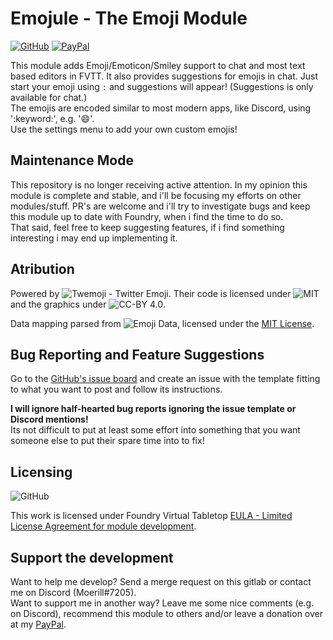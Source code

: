 # Emojule - The Emoji Module
[<img alt="GitHub" src="https://img.shields.io/github/downloads/moerill/emojule/latest/total">](https://img.shields.io/github/downloads/moerill/emojule/latest/total) [![PayPal](https://img.shields.io/badge/Donate-PayPal-blue?style=flat-square)](https://www.paypal.com/cgi-bin/webscr?cmd=_s-xclick&hosted_button_id=FYZ294SP2JBGS&source=url)

This module adds Emoji/Emoticon/Smiley support to chat and most text based editors in FVTT. It also provides suggestions for emojis in chat. Just start your emoji using ``:`` and suggestions will appear! (Suggestions is only available for chat.)  
The emojis are encoded similar to most modern apps, like Discord, using ':keyword:', e.g. ':smile:'.  
Use the settings menu to add your own custom emojis!
## Maintenance Mode  
This repository is no longer receiving active attention. In my opinion this module is complete and stable, and i'll be focusing my efforts on other modules/stuff. PR's are welcome and i'll try to investigate bugs and keep this module up to date with Foundry, when i find the time to do so.  
That said, feel free to keep suggesting features, if i find something interesting i may end up implementing it.

## Atribution
Powered by ![Twemoji - Twitter Emoji](https://github.com/twitter/twemoji).
Their code is licensed under ![MIT](https://github.com/twitter/twemoji/blob/master/LICENSE) and the graphics under ![CC-BY 4.0](https://github.com/twitter/twemoji/blob/master/LICENSE-GRAPHICS).

Data mapping parsed from ![Emoji Data](https://github.com/iamcal/emoji-data), licensed under the [MIT License](https://github.com/iamcal/emoji-data/blob/master/LICENSE).

## Bug Reporting and Feature Suggestions
Go to the [GitHub's issue board](https://github.com/Moerill/emojule/issues) and create an issue with the template fitting to what you want to post and follow its instructions.

**I will ignore half-hearted bug reports ignoring the issue template or Discord mentions!**  
Its not difficult to put at least some effort into something that you want someone else to put their spare time into to fix!  

## Licensing
<img alt="GitHub" src="https://img.shields.io/github/license/moerill/emojule?style=flat">

This work is licensed under Foundry Virtual Tabletop [EULA - Limited License Agreement for module development](https://foundryvtt.com/article/license/).

## Support the development
Want to help me develop? Send a merge request on this gitlab or contact me on Discord (Moerill#7205).  
Want to support me in another way? 
Leave me some nice comments (e.g. on Discord), recommend this module to others and/or leave a donation over at my [PayPal](https://www.paypal.com/cgi-bin/webscr?cmd=_s-xclick&hosted_button_id=FYZ294SP2JBGS&source=url).
